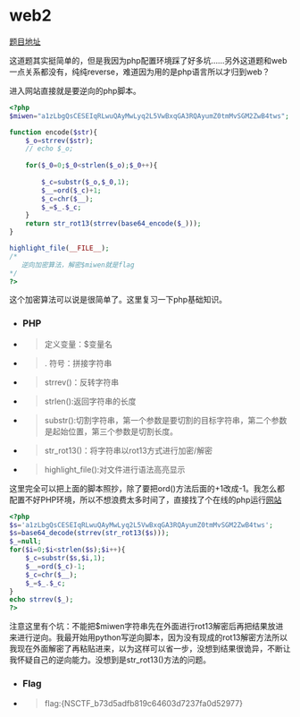 # web2

[题目地址](https://adworld.xctf.org.cn/challenges/details?hash=ebfb48d9-b6db-4f66-a0d3-0784df71111_2)

这道题其实挺简单的，但是我因为php配置环境踩了好多坑……另外这道题和web一点关系都没有，纯纯reverse，难道因为用的是php语言所以才归到web？

进入网站直接就是要逆向的php脚本。

```php
<?php
$miwen="a1zLbgQsCESEIqRLwuQAyMwLyq2L5VwBxqGA3RQAyumZ0tmMvSGM2ZwB4tws";

function encode($str){
    $_o=strrev($str);
    // echo $_o;
        
    for($_0=0;$_0<strlen($_o);$_0++){
       
        $_c=substr($_o,$_0,1);
        $__=ord($_c)+1;
        $_c=chr($__);
        $_=$_.$_c;   
    } 
    return str_rot13(strrev(base64_encode($_)));
}

highlight_file(__FILE__);
/*
   逆向加密算法，解密$miwen就是flag
*/
?>
```

这个加密算法可以说是很简单了。这里复习一下php基础知识。

- ### PHP
- > 定义变量：$变量名
- > . 符号：拼接字符串
- > strrev()：反转字符串
- > strlen():返回字符串的长度
- > substr():切割字符串，第一个参数是要切割的目标字符串，第二个参数是起始位置，第三个参数是切割长度。
- > str_rot13()：将字符串以rot13方式进行加密/解密
- > highlight_file():对文件进行语法高亮显示

这里完全可以把上面的脚本照抄，除了要把ord()方法后面的+1改成-1。我怎么都配置不好PHP环境，所以不想浪费太多时间了，直接找了个在线的php运行[网站](https://www.dooccn.com/php/)

```php
<?php
$s='a1zLbgQsCESEIqRLwuQAyMwLyq2L5VwBxqGA3RQAyumZ0tmMvSGM2ZwB4tws';
$s=base64_decode(strrev(str_rot13($s)));
$_=null;
for($i=0;$i<strlen($s);$i++){
    $_c=substr($s,$i,1);
    $__=ord($_c)-1;
    $_c=chr($__);
    $_=$_.$_c;
}
echo strrev($_);
?>
```

注意这里有个坑：不能把$miwen字符串先在外面进行rot13解密后再把结果放进来进行逆向。我最开始用python写逆向脚本，因为没有现成的rot13解密方法所以我现在外面解密了再粘贴进来，以为这样可以省一步，没想到结果很诡异，不断让我怀疑自己的逆向能力。没想到是str_rot13()方法的问题。

- ### Flag
- > flag:{NSCTF_b73d5adfb819c64603d7237fa0d52977}